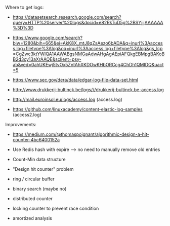 Where to get logs:

- https://datasetsearch.research.google.com/search?query=HTTP%20server%20logs&docid=e82RkTuD5g%2BSYjjjAAAAAA%3D%3D

- https://www.google.com/search?biw=1280&bih=665&ei=AkK8X_mtJ8qZsAezo6bADA&q=inurl%3Aaccess.log+filetype%3Alog&oq=inurl%3Aaccess.log+filetype%3Alog&gs_lcp=CgZwc3ktYWIQA1AAWABgsNMGaAdwAHgAgAEpiAFQkgEBMpgBAKoBB2d3cy13aXrAAQE&sclient=psy-ab&ved=0ahUKEwj5tvOx5ZntAhXKDOwKHbORCcg4ChDh1QMIDQ&uact=5

- https://www.sec.gov/dera/data/edgar-log-file-data-set.html

- http://www.drukkerij-bultinck.be/logs///drukkerij-bultinck.be-access.log

- http://mail.euroinsol.eu/logs/access.log (access.log)

- https://github.com/linuxacademy/content-elastic-log-samples (access2.log)


Improvements:

- https://medium.com/@thomaspoignant/algorithmic-design-a-hit-counter-4bc6400152a

- Use Redis hash with expire --> no need to manually remove old entries
- Count-Min data structure
- "Design hit counter" problem
- ring / circular buffer
- binary search (maybe no)
- distributed counter
- locking counter to prevent race condition
- amortized analysis